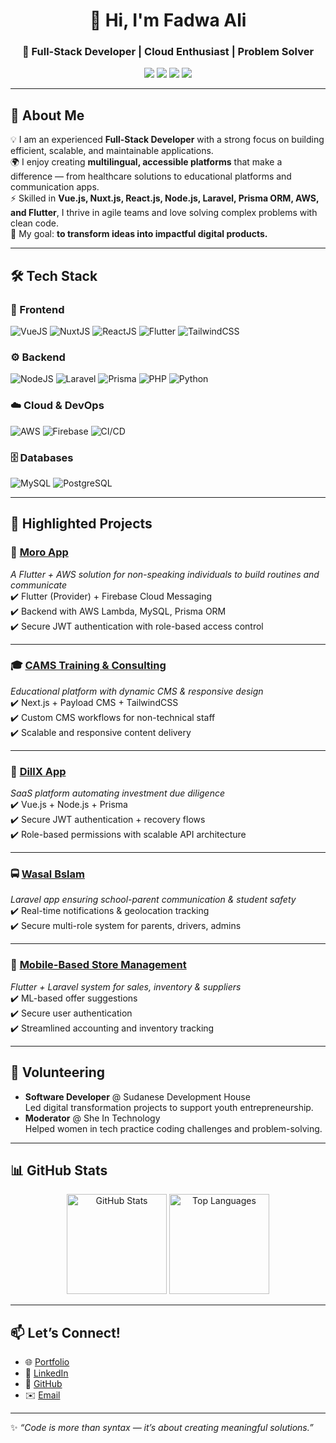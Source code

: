 <h1 align="center">👋 Hi, I'm Fadwa Ali</h1>
<h3 align="center">🚀 Full-Stack Developer | Cloud Enthusiast | Problem Solver</h3>

<p align="center">
  <a href="mailto:fadwa.ali20@gmail.com"><img src="https://img.shields.io/badge/Email-fadwa.ali20%40gmail.com-red?style=for-the-badge&logo=gmail"></a>
  <a href="https://linkedin.com/in/fadwa-ali"><img src="https://img.shields.io/badge/LinkedIn-fadwa--ali-blue?style=for-the-badge&logo=linkedin"></a>
  <a href="https://github.com/Fadwahigga"><img src="https://img.shields.io/badge/GitHub-Fadwahigga-black?style=for-the-badge&logo=github"></a>
  <a href="https://fadwaali.netlify.app"><img src="https://img.shields.io/badge/Portfolio-fadwaali.netlify.app-green?style=for-the-badge&logo=vercel"></a>
</p>

---

## 📝 About Me

💡 I am an experienced **Full-Stack Developer** with a strong focus on building efficient, scalable, and maintainable applications.  
🌍 I enjoy creating **multilingual, accessible platforms** that make a difference — from healthcare solutions to educational platforms and communication apps.  
⚡ Skilled in **Vue.js, Nuxt.js, React.js, Node.js, Laravel, Prisma ORM, AWS, and Flutter**, I thrive in agile teams and love solving complex problems with clean code.  
🎯 My goal: **to transform ideas into impactful digital products.**

---

## 🛠️ Tech Stack

### 🎨 Frontend
![VueJS](https://img.shields.io/badge/Vue.js-35495E?style=for-the-badge&logo=vue.js&logoColor=4FC08D)
![NuxtJS](https://img.shields.io/badge/Nuxt.js-00DC82?style=for-the-badge&logo=nuxt.js&logoColor=white)
![ReactJS](https://img.shields.io/badge/React-20232a?style=for-the-badge&logo=react&logoColor=61dafb)
![Flutter](https://img.shields.io/badge/Flutter-02569B?style=for-the-badge&logo=flutter&logoColor=white)
![TailwindCSS](https://img.shields.io/badge/Tailwind_CSS-38b2ac?style=for-the-badge&logo=tailwind-css&logoColor=white)

### ⚙️ Backend
![NodeJS](https://img.shields.io/badge/Node.js-43853D?style=for-the-badge&logo=node.js&logoColor=white)
![Laravel](https://img.shields.io/badge/Laravel-fb503b?style=for-the-badge&logo=laravel&logoColor=white)
![Prisma](https://img.shields.io/badge/Prisma-0C344B?style=for-the-badge&logo=prisma&logoColor=white)
![PHP](https://img.shields.io/badge/PHP-777BB4?style=for-the-badge&logo=php&logoColor=white)
![Python](https://img.shields.io/badge/Python-3776AB?style=for-the-badge&logo=python&logoColor=white)

### ☁️ Cloud & DevOps
![AWS](https://img.shields.io/badge/AWS-FF9900?style=for-the-badge&logo=amazonaws&logoColor=white)
![Firebase](https://img.shields.io/badge/Firebase-FFCA28?style=for-the-badge&logo=firebase&logoColor=black)
![CI/CD](https://img.shields.io/badge/CI/CD-blue?style=for-the-badge&logo=githubactions&logoColor=white)

### 🗄️ Databases
![MySQL](https://img.shields.io/badge/MySQL-4479a1?style=for-the-badge&logo=mysql&logoColor=white)
![PostgreSQL](https://img.shields.io/badge/PostgreSQL-316192?style=for-the-badge&logo=postgresql&logoColor=white)

---

## 🚀 Highlighted Projects

### 🧩 [Moro App](https://moroapp.ca)  
_A Flutter + AWS solution for non-speaking individuals to build routines and communicate_  
✔️ Flutter (Provider) + Firebase Cloud Messaging  
✔️ Backend with AWS Lambda, MySQL, Prisma ORM  
✔️ Secure JWT authentication with role-based access control  

---

### 🎓 [CAMS Training & Consulting](https://cams-kw.com)  
_Educational platform with dynamic CMS & responsive design_  
✔️ Next.js + Payload CMS + TailwindCSS  
✔️ Custom CMS workflows for non-technical staff  
✔️ Scalable and responsive content delivery  

---

### 💼 [DillX App](https://app.dillx.com/sign-in)  
_SaaS platform automating investment due diligence_  
✔️ Vue.js + Node.js + Prisma  
✔️ Secure JWT authentication + recovery flows  
✔️ Role-based permissions with scalable API architecture  

---

### 🚍 [Wasal Bslam](https://arvsf.com/)  
_Laravel app ensuring school-parent communication & student safety_  
✔️ Real-time notifications & geolocation tracking  
✔️ Secure multi-role system for parents, drivers, admins  

---

### 🏪 [Mobile-Based Store Management](https://github.com/Fadwahigga/Mobile-Based-Store-Management-System)  
_Flutter + Laravel system for sales, inventory & suppliers_  
✔️ ML-based offer suggestions  
✔️ Secure user authentication  
✔️ Streamlined accounting and inventory tracking  

---

## 🌱 Volunteering

- **Software Developer** @ Sudanese Development House  
  Led digital transformation projects to support youth entrepreneurship.  
- **Moderator** @ She In Technology  
  Helped women in tech practice coding challenges and problem-solving.

---

## 📊 GitHub Stats

<p align="center">
  <img src="https://github-readme-stats.vercel.app/api?username=Fadwahigga&show_icons=true&theme=radical" alt="GitHub Stats" height="160"/>
  <img src="https://github-readme-stats.vercel.app/api/top-langs/?username=Fadwahigga&layout=compact&theme=radical" alt="Top Languages" height="160"/>
</p>

---

## 📫 Let’s Connect!

- 🌐 [Portfolio](https://fadwaali.netlify.app)  
- 💼 [LinkedIn](https://linkedin.com/in/fadwa-ali)  
- 🐙 [GitHub](https://github.com/Fadwahigga)  
- ✉️ [Email](mailto:fadwa.ali20@gmail.com)  

---

✨ *“Code is more than syntax — it’s about creating meaningful solutions.”*  
